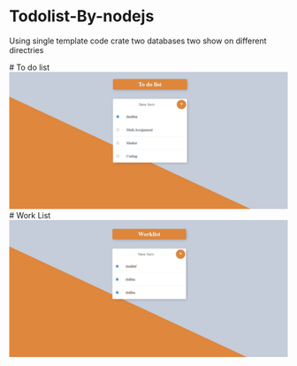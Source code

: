# Todolist-By-nodejs
<p> Using single template code crate two databases two show on different directries</p>
# To do list
<img src="readme/one.JPG"/><br>
#  Work List
<img src="readme/two.JPG"/>
